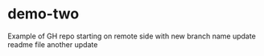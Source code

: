 # demo-two
Example of GH repo starting on remote side with new branch name
update readme file
another update
